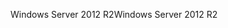 <span data-ttu-id="bd5d0-101">Windows Server 2012 R2</span><span class="sxs-lookup"><span data-stu-id="bd5d0-101">Windows Server 2012 R2</span></span>